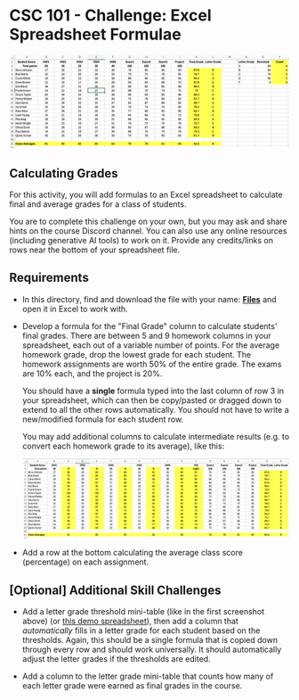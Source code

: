 # CSC 101 - Challenge: Excel Spreadsheet Formulae

![Excel spreadsheet example](option1.png)

## Calculating Grades

For this activity, you will add formulas to an Excel spreadsheet to calculate final and average grades for a class of students. 

You are to complete this challenge on your own, but you may ask and share hints on the course Discord channel. You can also use any online resources (including generative AI tools) to work on it. Provide any credits/links on rows near the bottom of your spreadsheet file.



## Requirements 

- In this directory, find and download the file with your name: **[Files](./files/)** and open it in Excel to work with.
- Develop a formula for the "Final Grade" column to calculate students' final grades. There are between 5 and 9 homework columns in your spreadsheet, each out of a variable number of points. For the average homework grade, drop the lowest grade for each student. The homework assignments are worth 50% of the entire grade. The exams are 10% each, and the project is 20%.

    You should have a **single** formula typed into the last column of row 3 in your spreadsheet, which can then be copy/pasted or dragged down to extend to all the other rows automatically. You should not have to write a new/modified formula for each student row.

    You may add additional columns to calculate intermediate results (e.g. to convert each homework grade to its average), like this:

    ![Excel spreadsheet alternate example](option2.png)

- Add a row at the bottom calculating the average class score (percentage) on each assignment.

## [Optional] Additional Skill Challenges

- Add a letter grade threshold mini-table (like in the first screenshot above) (or [this demo spreadsheet](demo-solution-values-only.xlsx)), then add a column that *automatically* fills in a letter grade for each student based on the thresholds. Again, this should be a single formula that is copied down through every row and should work universally. It should automatically adjust the letter grades if the thresholds are edited. 

- Add a column to the letter grade mini-table that counts how many of each letter grade were earned as final grades in the course.

